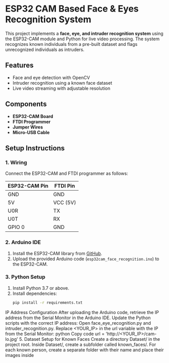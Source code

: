 # ESP32 CAM Based Face & Eyes Recognition System

This project implements a **face, eye, and intruder recognition system** using the ESP32-CAM module and Python for live video processing. The system recognizes known individuals from a pre-built dataset and flags unrecognized individuals as intruders.

## Features
- Face and eye detection with OpenCV
- Intruder recognition using a known face dataset
- Live video streaming with adjustable resolution

## Components
- **ESP32-CAM Board**
- **FTDI Programmer**
- **Jumper Wires**
- **Micro-USB Cable**

## Setup Instructions

### 1. Wiring
Connect the ESP32-CAM and FTDI programmer as follows:

| ESP32-CAM Pin | FTDI Pin  |
|---------------|-----------|
| GND           | GND       |
| 5V            | VCC (5V)  |
| U0R           | TX        |
| U0T           | RX        |
| GPIO 0        | GND       |

### 2. Arduino IDE
1. Install the ESP32-CAM library from [GitHub](https://github.com/espressif/arduino-esp32).
2. Upload the provided Arduino code (`esp32cam_face_recognition.ino`) to the ESP32-CAM.

### 3. Python Setup
1. Install Python 3.7 or above.
2. Install dependencies:
   ```bash
   pip install -r requirements.txt
 IP Address Configuration
After uploading the Arduino code, retrieve the IP address from the Serial Monitor in the Arduino IDE.
Update the Python scripts with the correct IP address:
Open face_eye_recognition.py and intruder_recognition.py.
Replace <YOUR_IP> in the url variable with the IP from the Serial Monitor:
python
Copy code
url = 'http://<YOUR_IP>/cam-lo.jpg'
5. Dataset Setup for Known Faces
Create a directory Dataset/ in the project root.
Inside Dataset/, create a subfolder called known_faces/.
For each known person, create a separate folder with their name and place their images inside
